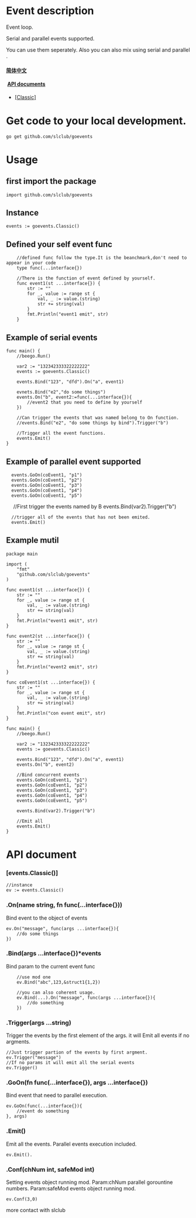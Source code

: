 <link rel="stylesheet" href="markdown.css">

# Event description

Event loop.

Serial and parallel events supported.

You can use them seperately. Also you can also mix using serial and parallel .

####  [简体中文](https://github.com/slclub/goevents/blob/master/doc/README.zh.md)
####  <a href="https://github.com/slclub/goevents#api">API documents</a>

- <a href="#classic">[Classic]</a>

# Get code to your local development.

    go get github.com/slclub/goevents

# Usage


## first import the package
  
    import github.com/slclub/goevents
  
## Instance
  
    events := goevents.Classic()


## Defined your self event func

```
    //defined func follow the type.It is the beanchmark,don't need to appear in your code
    type func(...interface{})

    //There is the function of event defined by yourself. 
    func event1(st ...interface{}) {
        str := ""
        for _, value := range st {
            val, _ := value.(string)
            str += string(val)
        }
        fmt.Println("event1 emit", str)
    }
```
    
    
## Example of serial events

    func main() {
        //beego.Run()

        var2 := "132342333322222222"
        events := goevents.Classic()

        events.Bind("123", "dfd").On("a", event1)

        evnets.Bind("e2","do some things")
        events.On("b", event2:=func(...interface{}){
            //event2 that you need to define by yourself
        })

        //Can trigger the events that was named belong to On function.
        //events.Bind("e2", "do some things by bind").Trigger("b")
        
        //Trigger all the event functions.
        events.Emit()
    }
    
## Example of parallel event supported

      events.GoOn(coEvent1, "p1")
      events.GoOn(coEvent1, "p2")
      events.GoOn(coEvent1, "p3")
      events.GoOn(coEvent1, "p4")
      events.GoOn(coEvent1, "p5")

      //First trigger the events named by B
      events.Bind(var2).Trigger("b")

      //trigger all of the events that has not been emited.
      events.Emit()

## Example mutil

    package main

    import (
        "fmt"
        "github.com/slclub/goevents"
    )

    func event1(st ...interface{}) {
        str := ""
        for _, value := range st {
            val, _ := value.(string)
            str += string(val)
        }
        fmt.Println("event1 emit", str)
    }

    func event2(st ...interface{}) {
        str := ""
        for _, value := range st {
            val, _ := value.(string)
            str += string(val)
        }
        fmt.Println("event2 emit", str)
    }

    func coEvent1(st ...interface{}) {
        str := ""
        for _, value := range st {
            val, _ := value.(string)
            str += string(val)
        }
        fmt.Println("con event emit", str)
    }

    func main() {
        //beego.Run()

        var2 := "132342333322222222"
        events := goevents.Classic()

        events.Bind("123", "dfd").On("a", event1)
        events.On("b", event2)

        //Bind concurrent events
        events.GoOn(coEvent1, "p1")
        events.GoOn(coEvent1, "p2")
        events.GoOn(coEvent1, "p3")
        events.GoOn(coEvent1, "p4")
        events.GoOn(coEvent1, "p5")

        events.Bind(var2).Trigger("b")

        //Emit all
        events.Emit()
    }

# <a name="api">API document</a>

### <a name="classic" >[events.Classic()]</a>

    //instance
    ev := events.Classic()
    
### .On(name string, fn func(...interface{}))

Bind event to the object of events

    ev.On("message", func(args ...interface{}){
        //do some things
    })

### .Bind(args ...interface{})*events

Bind param to the current event func
```
    //use mod one
    ev.Bind("abc",123,&struct1{1,2})
    
    //you can also coherent usage.
    ev.Bind(...).On("message", func(args ...interface{}){
        //do something
    })
```    

### .Trigger(args ...string)

Trigger the events by the first element of the args. it will Emit all events if no argments.
    
    //Just trigger partion of the events by first argment.
    ev.Trigger("message")
    //If no params it will emit all the serial events 
    ev.Trigger()

### .GoOn(fn func(...interface{}), args ...interface{})

Bind event that need to parallel execution.
    
    ev.GoOn(func(...interface{}){
        //event do something
    }, args)
    
    
### .Emit()

Emit all the events.
Parallel events execution included.
    
    ev.Emit().

### .Conf(chNum int, safeMod int)

Setting events object running mod.
Param:chNum parallel gorountine numbers.
Param:safeMod events object running mod.

    ev.Conf(3,0)
    
more contact with slclub
